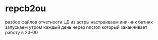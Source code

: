 # repcb2ou
разбор файлов отчетности ЦБ из астры
настраиваем ини-ник
батник запускаем утром каждый день через nncron
который заканчивает работу в 23-00
